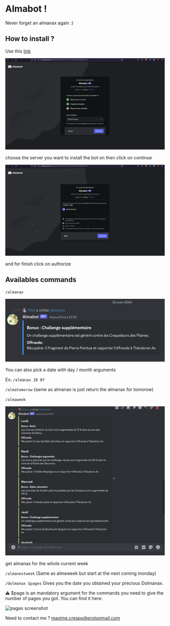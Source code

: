 # Almabot !

Never forget an almanax again :)

## How to install ?

Use this [link](https://discord.com/oauth2/authorize?client_id=1212122961109057538)

![setup screenshot](screenshots/setup.png)

choose the server you want to install the bot on then click on continue

![install screenshot](screenshots/install.png)

and for finish click on authorize

## Availables commands

``/almanax``

![almanax screenshot](screenshots/almanax_basic.png)

You can also pick a date with day / month arguments

Ex: ``/almanax 28 07``


``/almatomorow`` (same as almanax is just return the almanax for tomorow)

``/almaweek``

![almaweek screenshot](screenshots/almaweek.png)

get almanax for the whole current week

``/almanextweek`` (Same as almaweek but start at the next coming monday)


``/dolmanax $pages`` Gives you the date you obtained your precious Dolmanax.

⚠️  $page is an mandatory argument for the commands you need to give the number of pages you got. You can find it here:

![pages screenshot](screenshots/dolmanax.png)

Need to contact me ? maxime.crespo@protonmail.com
